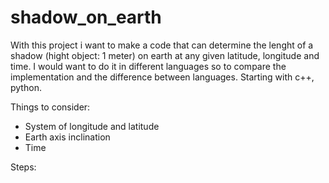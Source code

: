 # shadow_on_earth

With this project i want to make a code that can determine the lenght of a shadow (hight object: 1 meter) on earth at any given latitude, longitude and time.
I would want to do it in different languages so to compare the implementation and the difference between languages.
Starting with c++, python.

Things to consider:
- System of longitude and latitude
- Earth axis inclination
- Time

Steps:
